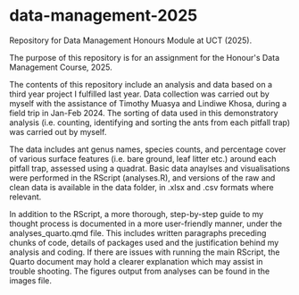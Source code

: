 # data-management-2025
Repository for Data Management Honours Module at UCT (2025).

The purpose of this repository is for an assignment for the Honour's Data Management Course, 2025.

The contents of this repository include an analysis and data based on a third year project I fulfilled last year. Data collection was carried out by myself with the assistance of Timothy Muasya and Lindiwe Khosa, during a field trip in Jan-Feb 2024. The sorting of data used in this demonstratory analysis (i.e. counting, identifying and sorting the ants from each pitfall trap) was carried out by myself. 

The data includes ant genus names, species counts, and percentage cover of various surface features (i.e. bare ground, leaf litter etc.) around each pitfall trap, assessed using a quadrat. Basic data anaylses and visualisations were performed in the RScript (analyses.R), and versions of the raw and clean data is available in the data folder, in .xlsx and .csv formats where relevant.

In addition to the RScript, a more thorough, step-by-step guide to my thought process is documented in a more user-friendly manner, under the analyses_quarto.qmd file. This includes written paragraphs preceding chunks of code, details of packages used and the justification behind my analysis and coding. If there are issues with running the main RScript, the Quarto document may hold a clearer explanation which may assist in trouble shooting. The figures output from analyses can be found in the images file. 
